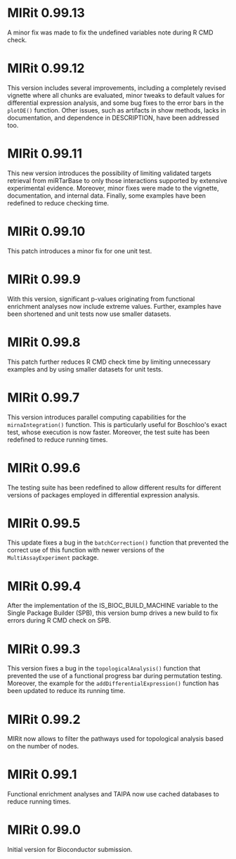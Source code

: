 # MIRit 0.99.13

A minor fix was made to fix the undefined variables note during R CMD check.

# MIRit 0.99.12

This version includes several improvements, including a completely revised
vignette where all chunks are evaluated, minor tweaks to default values for
differential expression analysis, and some bug fixes to the error bars in the
`plotDE()` function. Other issues, such as artifacts in show methods, lacks in
documentation, and dependence in DESCRIPTION, have been addressed too.

# MIRit 0.99.11

This new version introduces the possibility of limiting validated targets
retrieval from miRTarBase to only those interactions supported by extensive
experimental evidence. Moreover, minor fixes were made to the vignette,
documentation, and internal data. Finally, some examples have been redefined
to reduce checking time.

# MIRit 0.99.10

This patch introduces a minor fix for one unit test.

# MIRit 0.99.9

With this version, significant p-values originating from functional enrichment
analyses now include extreme values. Further, examples have been shortened and
unit tests now use smaller datasets.

# MIRit 0.99.8

This patch further reduces R CMD check time by limiting unnecessary examples
and by using smaller datasets for unit tests.

# MIRit 0.99.7

This version introduces parallel computing capabilities for the
`mirnaIntegration()` function. This is particularly useful for Boschloo's
exact test, whose execution is now faster. Moreover, the test suite has been
redefined to reduce running times.

# MIRit 0.99.6

The testing suite has been redefined to allow different results for different
versions of packages employed in differential expression analysis.

# MIRit 0.99.5

This update fixes a bug in the `batchCorrection()` function that prevented the
correct use of this function with newer versions of the `MultiAssayExperiment`
package.

# MIRit 0.99.4

After the implementation of the IS_BIOC_BUILD_MACHINE variable to the Single
Package Builder (SPB), this version bump drives a new build to fix errors 
during R CMD check on SPB.

# MIRit 0.99.3

This version fixes a bug in the `topologicalAnalysis()` function that
prevented the use of a functional progress bar during permutation testing.
Moreover, the example for the `addDifferentialExpression()` function has been updated to reduce its running time.

# MIRit 0.99.2

MIRit now allows to filter the pathways used for topological analysis based
on the number of nodes.

# MIRit 0.99.1

Functional enrichment analyses and TAIPA now use cached databases to reduce
running times.

# MIRit 0.99.0

Initial version for Bioconductor submission.
